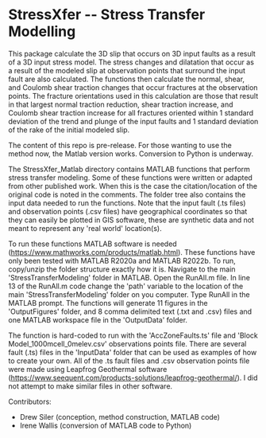 # StressXfer -- Stress Transfer Modelling

This package calculate the 3D slip that occurs on 3D input faults as a result of a 3D input stress model. The stress changes and dilatation that occur
as a result of the modeled slip at observation points that surround the input fault are also calculated. The functions then calculate the normal, shear, and 
Coulomb shear traction changes that occur fractures at the observation points. The fracture orientations used in this calculation are those that result in 
that largest normal traction reduction, shear traction increase, and Coulomb shear traction increase for all fractures oriented within 1 standard deviation
of the trend and plunge of the input faults and 1 standard deviation of the rake of the initial modeled slip.

The content of this repo is pre-release. For those wanting to use the method now, the Matlab version works. Conversion to Python is underway. 

The StressXfer_Matlab directory contains MATLAB functions that perform stress transfer modeling. Some of these functions were written or adapted from other published work.
When this is the case the citation/location of the original code is noted in the comments. The folder tree also contains the input data needed to run the
functions. Note that the input fault (.ts files) and observation points (.csv files) have geographical coordinates so that they can easily be plotted in GIS
software, these are synthetic data and not meant to represent any 'real world' location(s).  

To run these functions MATLAB software is needed (https://www.mathworks.com/products/matlab.html). These functions have only been tested with MATLAB R2020a and MATLAB R2022b.
To run, copy/unzip the folder structure exactly how it is. Navigate to the main 'StressTransferModeling' folder in MATLAB. Open the RunAll.m file. In line 13 of the 
RunAll.m code change the 'path' variable to the location of the main 'StressTransferModeling' folder on you computer. Type RunAll in the MATLAB prompt. The 
functions will generate 11 figures in the 'OutputFigures' folder, and 8 comma delimited text (.txt and .csv) files and one MATLAB workspace file in the 
'OutputData' folder.

The function is hard-coded to run with the 'AccZoneFaults.ts' file and 'Block Model_1000mcell_0melev.csv' observations points file.
There are several fault (.ts) files in the 'InputData' folder that can be used as examples of how to create your own. All of the .ts fault files and .csv
observation points file were made using Leapfrog Geothermal software (https://www.seequent.com/products-solutions/leapfrog-geothermal/). I did not attempt to
make similar files in other software.


Contributors: 
- Drew Siler (conception, method construction, MATLAB code)
- Irene Wallis (conversion of MATLAB code to Python)